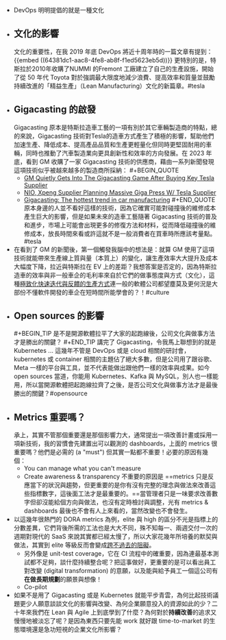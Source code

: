- DevOps 明明提倡的就是一種文化
- ## 文化的影響
  文化的重要性，在我 2019 年底 DevOps 將近十周年時的一篇文章有提到：
  {{embed ((64381dc1-aac8-4fe8-ab8f-f1ed5623eb5d))}}
  更特別的是，特斯拉於2010年收購了NUMMI 的Fremont 工廠建立了自己的生產設施，開始了從 50 年代 Toyota 對於強調最大限度地減少浪費、提高效率和質量並鼓勵持續改進的「精益生產」（Lean Manufacturing）文化的新篇章。#tesla
- ## Gigacasting 的啟發
  Gigacasting 原本是特斯拉造車工藝的一項有別於其它車輛製造商的特點，總的來說，Gigacasting 技術對Tesla的造車方式產生了積極的影響，幫助他們加速生產、降低成本、提高產品品質和生產更輕量化但同時更堅固耐用的車輛，同時也推動了汽車製造業向更具創新性和效率的方向發展。在 2023 年底，看到 GM 收購了一家 Gigacasting 技術的供應商，藉由一系列新聞發現這項技術似乎被越來越多的製造商所採納：
  #+BEGIN_QUOTE
  * [GM Quietly Gets Into The Gigacasting Game After Buying Key Tesla Supplier](https://insideevs.com/news/696594/gm-buys-tesla-gigacasting-partner-tei/)
  * [NIO, Xpeng Supplier Planning Massive Giga Press W/ Tesla Supplier](https://insideevs.com/news/563092/nio-xpeng-casting-machines-tesla/)
  * [Gigacasting: The hottest trend in car manufacturing](https://www.spglobal.com/mobility/en/research-analysis/gigacasting-the-hottest-trend-in-car-manufacturing.html)
  #+END_QUOTE
  原本身邊的人並不看好這樣的技術，因為它確實可能對碰撞後的維修成本產生巨大的影響，但是如果未來的造車工藝隨著 Gigacasting 技術的普及和進步，市場上可能會出現更多的修復方法和材料，從而降低碰撞後的維修成本，放長時間來看或許這就不是一般消費者在買車時所應該考量點。#tesla
- 在看到了 GM 的新聞後，第一個觸發我腦中的想法是：就算 GM 使用了這項技術就能帶來生產線上質與量（本質上）的變化，讓生產效率大大提升及成本大幅度下降，拉近與特斯拉在 EV 上的差距？我想答案是否定的，因為特斯拉造車的效率與非一般車企的毛利率來自於它們的做事態度與方式（文化），這種[極致化快速迭代與反饋的生產方式](((65103e74-e03f-4a24-8802-f1ab586dea02)))連一般的軟體公司都望塵莫及更何況是大部份不懂軟件開發的車企在短時間所能學會的？！#culture
- ## Open sources 的影響
  #+BEGIN_TIP
  是不是開源軟體拉平了大家的起跑線後，公司文化與做事方法才是勝出的關鍵？ 
  #+END_TIP
  講完了 Gigacasting，令我馬上聯想到的就是 Kubernetes ... 這幾年不管是 DevOps 或是 cloud 相關的研討會， kubernetes 或 container 相關的主題佔了絕大多數，但是公司用了跟谷歌、Meta 一樣的平台與工具，並不代表能做出跟他們一樣的效率與成果。如今 open sources 當道，你能用 Kubernetes、Kafka 與 MySQL，別人也一樣能用，所以當開源軟體把起跑線拉齊了之後，是否公司文化與做事方法才是最後勝出的關鍵？#opensource
- ## Metrics 重要嗎？
  承上，其實不管那個重要還是那個影響力大，通常提出一項改善計畫或採用一項新技術，我的習慣會先建置出可以觀測的 dashboards，上面的 metrics 很重要嗎？他們是必需的 (a "must") 但其實一點都不重要！必要的原因有幾個：
  * You can manage what you can't measure
  * Create awareness & transparency 
  不重要的原因是 ==metrics 只是反應當下的狀況與趨勢，但更重要的是你有沒有完整的理念與做法來改善這些指標數字，這後面工法才是最重要的。==當管理者只是一味要求改善數字但卻沒能給個方向與做法，也沒有定時檢討與調整，光有 metrics & dashboards 最後也不會有人上來看的，當然改變也不會發生。
- 以這幾年很熱門的 DORA metrics 為例，elite 與 high  的區分不光是指標上的分數差異，它們背後所需的工法也是大大不同，殊不知每一、兩週交付一次的週期對現代的 SaaS 來說其實都已經太慢了，所以大家花幾年所培養的默契與做法，其實到 elite 等級反而會變成[跨不過去的阻礙](((65117d81-bffa-4976-8c51-7396b3e29487)))。
  * 另外像是 unit-test coverage，它在 CI 流程中的確重要，因為連最基本測試都不足夠，談什麼持續整合呢？把這事做好，更重要的是可以看出員工對改變 (digital transformation) 的意願，以及能與給予員工一個這公司有**在做長期規劃**的願景與想像！
  * Co-pilot
- 如果不是用了 Gigacasting 或是 Kubernetes 就能平步青雲，為何比起技術議題更少人願意談談文化的影響與改變、為何企業願意投入的資源如此的少？二十年來我們在 Lean 與 Agile 上到底學到了什麼？為何對於**持續改善**的追求又慢慢地被淡忘了呢？是因為東西只要先能 work 就好跟 time-to-market 的生態環境還是急功短視的企業文化所影響？